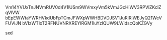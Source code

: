 Vm14YVUxTnJNVmRUV0d4V1lUSm9WVmxyVm5kVmJGcHlWV3RPVlZKclZqVlVW
bEpEWWtaYWRHVkdUbFpTCmJFWXpWWHBDVDJSV1JuRlRiWEJyQ21WcVFUVlJN
bVIzWTIxT2RFNUVNRXREYlRGM1luYzlQUW9LWldscQoKZGVy

sxd